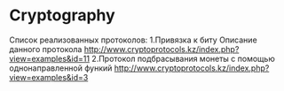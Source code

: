 # Cryptography
Список реализованных протоколов:
1.Привязка к биту 
Описание данного протокола 
http://www.cryptoprotocols.kz/index.php?view=examples&id=11
2.Протокол подбрасывания монеты с помощью однонаправленной функий
http://www.cryptoprotocols.kz/index.php?view=examples&id=3
